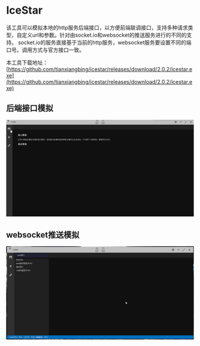 # IceStar
该工具可以模拟本地的http服务后端接口，以方便前端联调接口，支持多种请求类型，自定义url和参数。针对由socket.io和websocket的推送服务进行的不同的支持。
socket.io的服务直接基于当前的http服务，websocket服务要设置不同的端口号。调用方式与官方接口一致。

本工具下载地址：
[https://github.com/tianxiangbing/icestar/releases/download/2.0.2/icestar.exe](https://github.com/tianxiangbing/icestar/releases/download/2.0.2/icestar.exe)

## 后端接口模拟
![mock](docs/imgs/mock.gif)
## websocket推送模拟
![wsmock](docs/imgs/wsmock.gif)
